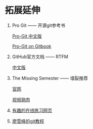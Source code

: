 # 拓展延伸

1. Pro Git —— 开源git参考书

    [Pro-Git 中文版](https://git-scm.com/book/zh/v2)

    [Pro-Git on Gitbook](https://bingohuang.gitbooks.io/progit2/content/)

2. GitHub官方文档 —— RTFM

    [中文版](https://docs.github.com/zh)

3. The Missing Semester —— 墙裂推荐

    [官网](https://missing.csail.mit.edu/2020/version-control/)

    [视频熟肉](https://www.bilibili.com/video/BV1Wh4y1s7Lj/)

4. [有趣的在线练习网页](https://learngitbranching.js.org)
  
5. [廖雪峰的git教程](https://liaoxuefeng.com/books/git/introduction/index.html)
